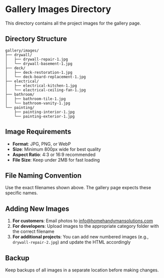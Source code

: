 # Gallery Images Directory

This directory contains all the project images for the gallery page.

## Directory Structure

```
gallery/images/
├── drywall/
│   ├── drywall-repair-1.jpg
│   └── drywall-basement-1.jpg
├── deck/
│   ├── deck-restoration-1.jpg
│   └── deck-board-replacement-1.jpg
├── electrical/
│   ├── electrical-kitchen-1.jpg
│   └── electrical-ceiling-fan-1.jpg
├── bathroom/
│   ├── bathroom-tile-1.jpg
│   └── bathroom-vanity-1.jpg
└── painting/
    ├── painting-interior-1.jpg
    └── painting-exterior-1.jpg
```

## Image Requirements

- **Format**: JPG, PNG, or WebP
- **Size**: Minimum 800px wide for best quality
- **Aspect Ratio**: 4:3 or 16:9 recommended
- **File Size**: Keep under 2MB for fast loading

## File Naming Convention

Use the exact filenames shown above. The gallery page expects these specific names.

## Adding New Images

1. **For customers**: Email photos to info@homehandymansolutions.com
2. **For developers**: Upload images to the appropriate category folder with the correct filename
3. **For additional projects**: You can add new numbered images (e.g., `drywall-repair-2.jpg`) and update the HTML accordingly

## Backup

Keep backups of all images in a separate location before making changes.
